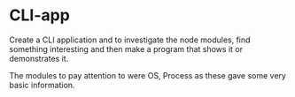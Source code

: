 # CLI-app

Create a CLI application and to investigate the node modules, find something interesting and then make a program that shows it or demonstrates it.

The modules to pay attention to were OS, Process as these gave some very basic information.